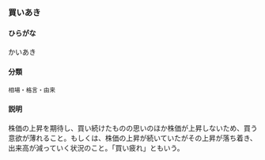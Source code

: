 <div style="display:none;">

## [あ行](securities-terms?id=あ行)
## [か行](securities-terms?id=か行)

</div>

### 買いあき

#### ひらがな

かいあき

#### 分類

`相場・格言・由来`

#### 説明

株価の上昇を期待し、買い続けたものの思いのほか株価が上昇しないため、買う意欲が薄れること。もしくは、株価の上昇が続いていたがその上昇が落ち着き、出来高が減っていく状況のこと。「買い疲れ」ともいう。

<div style="display:none;">

## [さ行](securities-terms?id=さ行)
## [た行](securities-terms?id=た行)
## [な行](securities-terms?id=な行)
## [は行](securities-terms?id=は行)
## [ま行](securities-terms?id=ま行)
## [や行](securities-terms?id=や行)
## [ら行](securities-terms?id=ら行)
## [わ行](securities-terms?id=わ行)
## [英数字・記号](securities-terms?id=英数字・記号)

</div>

